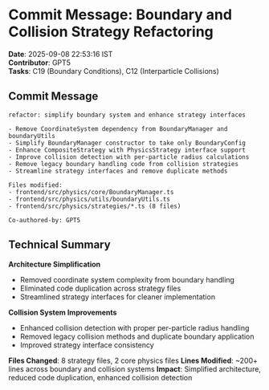 # Commit Message: Boundary and Collision Strategy Refactoring

**Date**: 2025-09-08 22:53:16 IST  
**Contributor**: GPT5  
**Tasks**: C19 (Boundary Conditions), C12 (Interparticle Collisions)

## Commit Message

```
refactor: simplify boundary system and enhance strategy interfaces

- Remove CoordinateSystem dependency from BoundaryManager and boundaryUtils
- Simplify BoundaryManager constructor to take only BoundaryConfig
- Enhance CompositeStrategy with PhysicsStrategy interface support
- Improve collision detection with per-particle radius calculations
- Remove legacy boundary handling code from collision strategies
- Streamline strategy interfaces and remove duplicate methods

Files modified:
- frontend/src/physics/core/BoundaryManager.ts
- frontend/src/physics/utils/boundaryUtils.ts
- frontend/src/physics/strategies/*.ts (8 files)

Co-authored-by: GPT5
```

## Technical Summary

**Architecture Simplification**
- Removed coordinate system complexity from boundary handling
- Eliminated code duplication across strategy files
- Streamlined strategy interfaces for cleaner implementation

**Collision System Improvements**
- Enhanced collision detection with proper per-particle radius handling
- Removed legacy collision methods and duplicate boundary application
- Improved strategy interface consistency

**Files Changed**: 8 strategy files, 2 core physics files
**Lines Modified**: ~200+ lines across boundary and collision systems
**Impact**: Simplified architecture, reduced code duplication, enhanced collision detection

